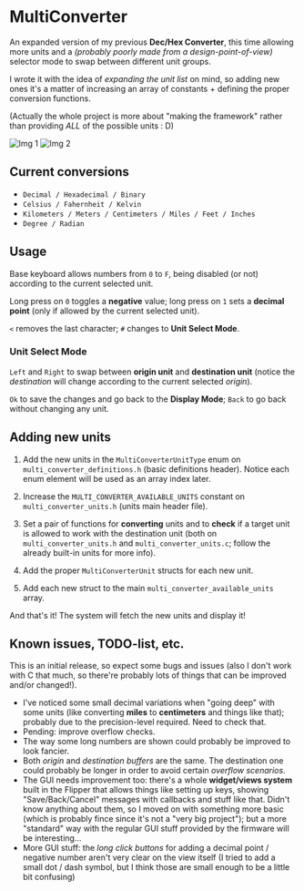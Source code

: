 # MultiConverter 

An expanded version of my previous __Dec/Hex Converter__, this time allowing more units and a _(probably poorly made from a design-point-of-view)_ selector mode
to swap between different unit groups.

I wrote it with the idea of _expanding the unit list_ on mind, so adding new ones it's a matter of increasing an array of constants + defining the proper conversion functions.

(Actually the whole project is more about "making the framework" rather than providing _ALL_ of the possible units : D)

![Img 1](http://albertgonzalez.coffee/projects/flipperzero/multi_converter/img/1_small.png) ![Img 2](http://albertgonzalez.coffee/projects/flipperzero/multi_converter/img/2_small.png)

## Current conversions

- `Decimal / Hexadecimal / Binary`
- `Celsius / Fahernheit / Kelvin`
- `Kilometers / Meters / Centimeters / Miles / Feet / Inches`
- `Degree / Radian`

## Usage

Base keyboard allows numbers from `0` to `F`, being disabled (or not) according to the current selected unit.

Long press on `0` toggles a __negative__ value; long press on `1` sets a __decimal point__ (only if allowed by the current selected unit).

`<` removes the last character; `#` changes to __Unit Select Mode__.

### Unit Select Mode

`Left` and `Right` to swap between __origin unit__ and __destination unit__ (notice the _destination_ will change according to the current selected _origin_).

`Ok` to save the changes and go back to the __Display Mode__; `Back` to go back without changing any unit.

## Adding new units

1. Add the new units in the `MultiConverterUnitType` enum on `multi_converter_definitions.h` (basic definitions header). Notice each enum element will be used as an array index later.

2. Increase the `MULTI_CONVERTER_AVAILABLE_UNITS` constant on `multi_converter_units.h` (units main header file).

3. Set a pair of functions for __converting__ units and to __check__ if a target unit is allowed to work with the destination unit (both on `multi_converter_units.h`
and `multi_converter_units.c`; follow the already built-in units for more info).

4. Add the proper `MultiConverterUnit` structs for each new unit.

5. Add each new struct to the main `multi_converter_available_units` array.

And that's it! The system will fetch the new units and display it!

## Known issues, TODO-list, etc.

This is an initial release, so expect some bugs and issues (also I don't work with C that much, so there're probably lots of things that can be improved and/or changed!).

- I've noticed some small decimal variations when "going deep" with some units (like converting __miles__ to __centimeters__ and things like that); probably due to the precision-level required. Need to check that.
- Pending: improve overflow checks.
- The way some long numbers are shown could probably be improved to look fancier.
- Both _origin_ and _destination buffers_ are the same. The destination one could probably be longer in order to avoid certain _overflow scenarios_.
- The GUI needs improvement too: there's a whole __widget/views system__ built in the Flipper that allows things like setting up keys, showing "Save/Back/Cancel" messages with
callbacks and stuff like that. Didn't know anything about them, so I moved on with something more basic (which is probably fince since it's not a "very big project"); but
a more "standard" way with the regular GUI stuff provided by the firmware will be interesting...
- More GUI stuff: the _long click buttons_ for adding a decimal point / negative number aren't very clear on the view itself (I tried to add a small dot / dash symbol, but I think those are small enough to be a little bit confusing)
